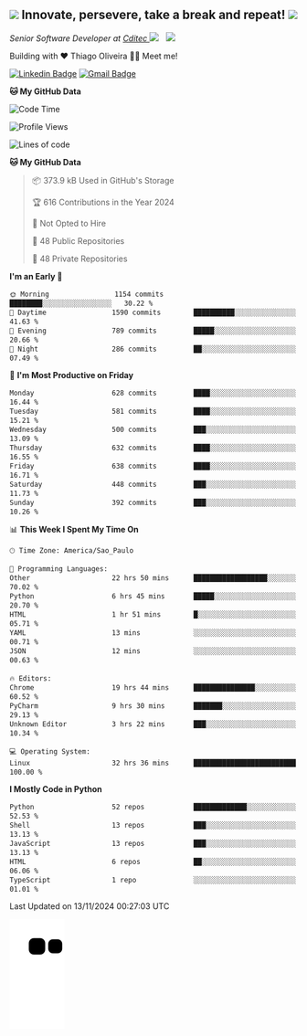<h2><img src="https://emojis.slackmojis.com/emojis/images/1531849430/4246/blob-sunglasses.gif?1531849430" width="30"/> Innovate, persevere, take a break and repeat! <img src="https://media.giphy.com/media/12oufCB0MyZ1Go/giphy.gif" width="50"></h2>
<img align='right' src="https://media.giphy.com/media/M9gbBd9nbDrOTu1Mqx/giphy.gif" width="230">
<p><em>Senior Software Developer at <a href="https://www.cditec.com.br/">Cditec
</a><img src="https://media.giphy.com/media/WUlplcMpOCEmTGBtBW/giphy.gif" width="30"> 
</em></p>



Building with ❤️ Thiago Oliveira 👋🏽 Meet me!

[![Linkedin Badge](https://img.shields.io/badge/-Thiago-blue?style=flat-square&logo=Linkedin&logoColor=white&link=https://www.linkedin.com/in/tgmarinho/)](https://www.linkedin.com/in/thiagoceconelo/) 
[![Gmail Badge](https://img.shields.io/badge/-thiceconelo@gmail.com-c14438?style=flat-square&logo=Gmail&logoColor=white&link=mailto:thiceconelo@gmail.com)](mailto:thiceconelo@gmail.com)

</em></p>

<!-- <span style="height ">
![Anurag's GitHub stats](https://github-readme-stats.vercel.app/api?username=arthurspk&show_icons=true&theme=tokyonight)
</span> -->

**🐱 My GitHub Data** 
<!--START_SECTION:waka-->
![Code Time](http://img.shields.io/badge/Code%20Time-2%2C151%20hrs%2041%20mins-blue)

![Profile Views](http://img.shields.io/badge/Profile%20Views-0-blue)

![Lines of code](https://img.shields.io/badge/From%20Hello%20World%20I%27ve%20Written-5.2%20million%20lines%20of%20code-blue)

**🐱 My GitHub Data** 

> 📦 373.9 kB Used in GitHub's Storage 
 > 
> 🏆 616 Contributions in the Year 2024
 > 
> 🚫 Not Opted to Hire
 > 
> 📜 48 Public Repositories 
 > 
> 🔑 48 Private Repositories 
 > 
**I'm an Early 🐤** 

```text
🌞 Morning                1154 commits        ████████░░░░░░░░░░░░░░░░░   30.22 % 
🌆 Daytime                1590 commits        ██████████░░░░░░░░░░░░░░░   41.63 % 
🌃 Evening                789 commits         █████░░░░░░░░░░░░░░░░░░░░   20.66 % 
🌙 Night                  286 commits         ██░░░░░░░░░░░░░░░░░░░░░░░   07.49 % 
```
📅 **I'm Most Productive on Friday** 

```text
Monday                   628 commits         ████░░░░░░░░░░░░░░░░░░░░░   16.44 % 
Tuesday                  581 commits         ████░░░░░░░░░░░░░░░░░░░░░   15.21 % 
Wednesday                500 commits         ███░░░░░░░░░░░░░░░░░░░░░░   13.09 % 
Thursday                 632 commits         ████░░░░░░░░░░░░░░░░░░░░░   16.55 % 
Friday                   638 commits         ████░░░░░░░░░░░░░░░░░░░░░   16.71 % 
Saturday                 448 commits         ███░░░░░░░░░░░░░░░░░░░░░░   11.73 % 
Sunday                   392 commits         ███░░░░░░░░░░░░░░░░░░░░░░   10.26 % 
```


📊 **This Week I Spent My Time On** 

```text
🕑︎ Time Zone: America/Sao_Paulo

💬 Programming Languages: 
Other                    22 hrs 50 mins      ██████████████████░░░░░░░   70.02 % 
Python                   6 hrs 45 mins       █████░░░░░░░░░░░░░░░░░░░░   20.70 % 
HTML                     1 hr 51 mins        █░░░░░░░░░░░░░░░░░░░░░░░░   05.71 % 
YAML                     13 mins             ░░░░░░░░░░░░░░░░░░░░░░░░░   00.71 % 
JSON                     12 mins             ░░░░░░░░░░░░░░░░░░░░░░░░░   00.63 % 

🔥 Editors: 
Chrome                   19 hrs 44 mins      ███████████████░░░░░░░░░░   60.52 % 
PyCharm                  9 hrs 30 mins       ███████░░░░░░░░░░░░░░░░░░   29.13 % 
Unknown Editor           3 hrs 22 mins       ███░░░░░░░░░░░░░░░░░░░░░░   10.34 % 

💻 Operating System: 
Linux                    32 hrs 36 mins      █████████████████████████   100.00 % 
```

**I Mostly Code in Python** 

```text
Python                   52 repos            █████████████░░░░░░░░░░░░   52.53 % 
Shell                    13 repos            ███░░░░░░░░░░░░░░░░░░░░░░   13.13 % 
JavaScript               13 repos            ███░░░░░░░░░░░░░░░░░░░░░░   13.13 % 
HTML                     6 repos             ██░░░░░░░░░░░░░░░░░░░░░░░   06.06 % 
TypeScript               1 repo              ░░░░░░░░░░░░░░░░░░░░░░░░░   01.01 % 
```




 Last Updated on 13/11/2024 00:27:03 UTC
<!--END_SECTION:waka-->

![Snake animation](https://github.com/rafaballerini/rafaballerini/blob/output/github-contribution-grid-snake.svg)


<!---
ceconelo/ceconelo is a ✨ special ✨ repository because its `README.md` (this file) appears on your GitHub profile.
You can click the Preview link to take a look at your changes.
--->
